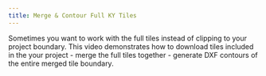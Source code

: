 ```yaml
---
title: Merge & Contour Full KY Tiles
---
```

			
Sometimes you want to work with the full tiles instead of clipping to your project boundary.  This video demonstrates how to download tiles included in the your project - merge the full tiles together - generate DXF contours of the entire merged tile boundary.    